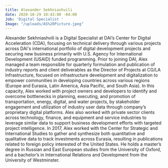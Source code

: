 ```yaml
---
title: Alexander Sekhniashvili
date: 2020-10-29 10:43:00 -04:00
Job: 'Digital Specialist '
Image: "/uploads/AS%20Picture.jpeg"
---
```


Alexander Sekhniashvili is a Digital Specialist at DAI’s Center for Digital Acceleration (CDA), focusing on technical delivery through various projects across DAI's international portfolio of digital development projects and securing new business primarily with U.S. Agency for International Development (USAID) funded programming. Prior to joining DAI, Alex managed a team responsible for quarterly formulation and publication of industry reports and client deliverables as the Director of Projects at CG/LA Infrastructure, focused on infrastructure development and digitalization to empower communities in developing countries across various regions (Europe and Eurasia, Latin America, Asia Pacific, and South Asia). In this capacity, Alex worked with project owners and developers to identify and overcome bottlenecks in planning, executing, and promotion of transportation, energy, digital, and water projects, by stakeholder engagement and utilization of industry user data through company’s proprietary digital platforms. Alex also worked with private sector clients across technology, finance, and equipment and service industries to leverage similar data to support business development efforts with targeted project intelligence. In 2017, Alex worked with the Center for Strategic and International Studies to gather and synthesize both quantitative and qualitative data to track investments across Eurasia, resulting in publications related to foreign policy interested of the United States. He holds a master’s degree in Russian and East European studies from the University of Oxford, and a bachelor’s in International Relations and Development from the University of Westminster.  